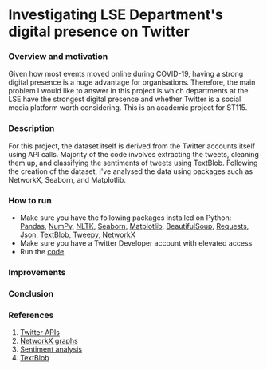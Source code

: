 # Investigating LSE Department's digital presence on Twitter

### Overview and motivation
Given how most events moved online during COVID-19, having a strong digital presence is a huge advantage for organisations. Therefore, the main problem I would like to answer in this project is which departments at the LSE have the strongest digital presence and whether Twitter is a social media platform worth considering. This is an academic project for ST115.

### Description
For this project, the dataset itself is derived from the Twitter accounts itself using API calls. Majority of the code involves extracting the tweets, cleaning them up, and classifying the sentiments of tweets using TextBlob. Following the creation of the dataset, I've analysed the data using packages such as NetworkX, Seaborn, and Matplotlib.

### How to run
- Make sure you have the following packages installed on Python: [Pandas](https://pandas.pydata.org/docs/getting_started/install.html), [NumPy](https://numpy.org/install/), [NLTK](https://www.nltk.org/install.html), [Seaborn](https://seaborn.pydata.org/installing.html), [Matplotlib](https://matplotlib.org/stable/users/installing/index.html), [BeautifulSoup](https://pypi.org/project/beautifulsoup4/), [Requests](https://pypi.org/project/requests/), [Json](https://pypi.org/project/jsonlib/), [TextBlob](https://textblob.readthedocs.io/en/dev/install.html), [Tweepy](https://docs.tweepy.org/en/stable/install.html), [NetworkX](https://networkx.org/documentation/stable/install.html)
- Make sure you have a Twitter Developer account with elevated access
- Run the [code](https://github.com/RS201918703/Twitter-Analytics/blob/main/Project%20code.ipynb)

### Improvements

### Conclusion

### References
1. [Twitter APIs](https://developer.twitter.com/en/docs/twitter-api)
2. [NetworkX graphs](https://medium.com/future-vision/visualizing-twitter-interactions-with-networkx-a391da239af5)
3. [Sentiment analysis](https://towardsdatascience.com/step-by-step-twitter-sentiment-analysis-in-python-d6f650ade58d)
4. [TextBlob](https://towardsdatascience.com/my-absolute-go-to-for-sentiment-analysis-textblob-3ac3a11d524)
